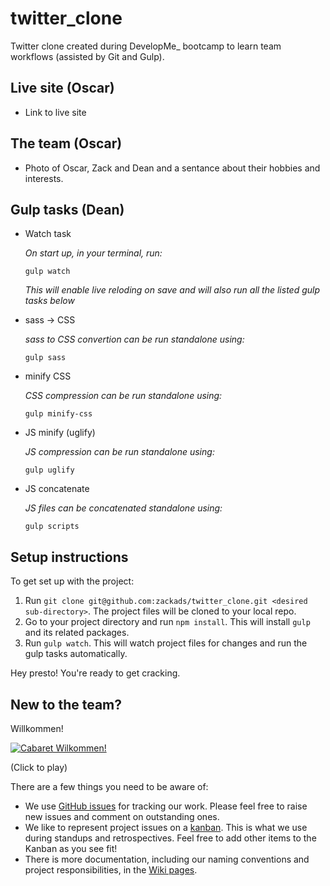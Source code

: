 # twitter_clone

Twitter clone created during DevelopMe\_ bootcamp to learn team workflows (assisted by Git and Gulp).

## Live site (Oscar)

- Link to live site

## The team (Oscar)

- Photo of Oscar, Zack and Dean and a sentance about their hobbies and interests.

## Gulp tasks (Dean)

- Watch task

    *On start up, in your terminal, run:*
    ```
    gulp watch
    ```
    *This will enable live reloding on save and will also run all the listed gulp tasks below* 

- sass -> CSS

    *sass to CSS convertion can be run standalone using:*
    ```
    gulp sass
    ```
- minify CSS

    *CSS compression can be run standalone using:*
    ```
    gulp minify-css
    ```
- JS minify (uglify)

    *JS compression can be run standalone using:*
    ```
    gulp uglify
    ```

- JS concatenate

  *JS files can be concatenated standalone using:*
    ```
    gulp scripts
    ```


## Setup instructions

To get set up with the project:

1.  Run `git clone git@github.com:zackads/twitter_clone.git <desired sub-directory>`. The project files will be cloned to your local repo.
2.  Go to your project directory and run `npm install`. This will install `gulp` and its related packages.
3.  Run `gulp watch`. This will watch project files for changes and run the gulp tasks automatically.

Hey presto! You're ready to get cracking.

## New to the team?

Willkommen!

[![Cabaret Wilkommen!](https://img.youtube.com/vi/hBlB8RAJEEc/0.jpg)](https://www.youtube.com/watch?v=hBlB8RAJEEc)

(Click to play)

There are a few things you need to be aware of:

- We use [GitHub issues](https://github.com/zackads/twitter_clone/issues) for tracking our work. Please feel free to raise new issues and comment on outstanding ones.
- We like to represent project issues on a [kanban](https://github.com/zackads/twitter_clone/projects/1). This is what we use during standups and retrospectives. Feel free to add other items to the Kanban as you see fit!
- There is more documentation, including our naming conventions and project responsibilities, in the [Wiki pages](https://github.com/zackads/twitter_clone/wiki).
